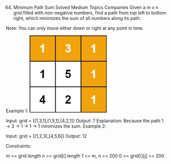 64. Minimum Path Sum
    Solved
    Medium
    Topics
    Companies
    Given a m x n grid filled with non-negative numbers, find a path from top left to bottom right, which minimizes the sum of all numbers along its path.

Note: You can only move either down or right at any point in time.



Example 1:
![img](./res/img/img.png)

Input: grid = [[1,3,1],[1,5,1],[4,2,1]]
Output: 7
Explanation: Because the path 1 → 3 → 1 → 1 → 1 minimizes the sum.
Example 2:

Input: grid = [[1,2,3],[4,5,6]]
Output: 12


Constraints:

m == grid.length
n == grid[i].length
1 <= m, n <= 200
0 <= grid[i][j] <= 200